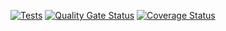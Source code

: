 [![Tests](https://github.com/ULL-ESIT-INF-DSI-2425/prct08-filesystem-funko-app-Joelsaavedra1/actions/workflows/ci.yml/badge.svg)](https://github.com/ULL-ESIT-INF-DSI-2425/prct08-filesystem-funko-app-Joelsaavedra1/actions/workflows/ci.yml)
[![Quality Gate Status](https://sonarcloud.io/api/project_badges/measure?project=ULL-ESIT-INF-DSI-2425_prct08-filesystem-funko-app-Joelsaavedra1&metric=alert_status)](https://sonarcloud.io/summary/new_code?id=ULL-ESIT-INF-DSI-2425_prct08-filesystem-funko-app-Joelsaavedra1)
[![Coverage Status](https://coveralls.io/repos/github/ULL-ESIT-INF-DSI-2425/prct08-filesystem-funko-app-Joelsaavedra1/badge.svg?branch=main)](https://coveralls.io/github/ULL-ESIT-INF-DSI-2425/prct08-filesystem-funko-app-Joelsaavedra1?branch=main)

